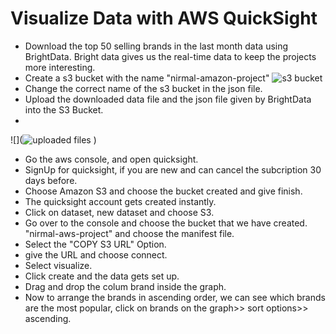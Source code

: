 # Visualize Data with AWS QuickSight

-  Download the top 50 selling brands in the last month data using BrightData. Bright data gives us the real-time data to keep the projects more interesting.
-  Create a s3 bucket with the name "nirmal-amazon-project"
  ![s3 bucket](https://github.com/nirmal-jack/quicksightaws/assets/170439621/0b6363ed-6ed7-4d7d-bd2a-2befed963de1)
 - Change the correct name of the s3 bucket in the json file.
- Upload the downloaded data file and the json file given by BrightData into the S3 Bucket.
-
![](![uploaded files](https://github.com/nirmal-jack/quicksightaws/assets/170439621/159ce0ba-04de-4cd7-b98d-f56bbc370ac3)
)
- Go the aws console, and open quicksight.
- SignUp for quicksight, if you are new and can cancel the subcription 30 days before.
- Choose Amazon S3 and choose the bucket created and give finish.
- The quicksight account gets created instantly.
- Click on dataset, new dataset and choose S3. 
- Go over to the console and choose the bucket that we have created. "nirmal-aws-project" and choose the manifest file.
- Select the "COPY S3 URL" Option.
- give the URL and choose connect.
- Select visualize.
- Click create and the data gets set up.
- Drag and drop the colum brand inside the graph.
- Now to arrange the brands in ascending order, we can see which brands are the most popular, click on brands on the graph>> sort options>> ascending.





